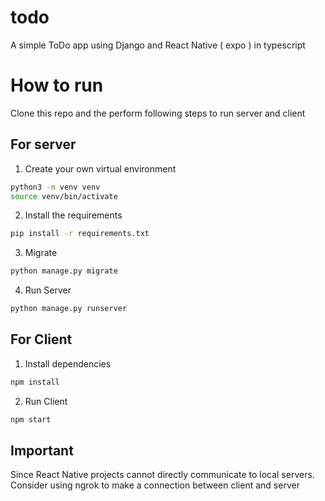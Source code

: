 # todo

A simple ToDo app using Django and React Native ( expo ) in typescript

# How to run

Clone this repo and the perform following steps to run server and client

## For server

1. Create your own virtual environment

```bash
python3 -m venv venv
source venv/bin/activate
```

2. Install the requirements

```bash
pip install -r requirements.txt
```

3. Migrate

```bash
python manage.py migrate
```

4. Run Server

```bash
python manage.py runserver
```

## For Client

1. Install dependencies

```bash
npm install
```

2. Run Client

```bash
npm start
```

## Important

Since React Native projects cannot directly communicate to local servers.
Consider using ngrok to make a connection between client and server
